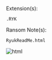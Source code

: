 Extension(s): 
```
.RYK
```
Ransom Note(s): 
```
RyukReadMe.html
```
![html](https://github.com/user-attachments/assets/7b15d68b-e2cf-4f90-9e10-200de8be2e89)
